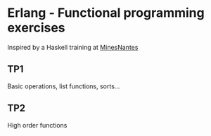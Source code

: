 # Erlang - Functional programming exercises

Inspired by a Haskell training at [MinesNantes](http://www.mines-nantes.fr/en/)

## TP1

Basic operations, list functions, sorts...

## TP2

High order functions
